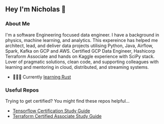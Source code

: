 ## Hey I'm Nicholas 👋


### About Me
I'm a software Engineering focused data engineer. I have a background in physics, machine learning, and analytics. This expereince has helped me architect, lead, and deliver data projects utilising Python, Java, Airflow, Spark, Kafka on GCP and AWS. Certified GCP Data Engineer, Hashicorp Terraform Associate and hands on Kaggle experience with SciPy stack. Lover of pragmatic solutions, clean code, and supporting colleagues with learning and mentoring in cloud, distributed, and streaming systems.

- 🧑🏼‍🎓 Currently [learning Rust](https://github.com/kolasniwash/advent-of-code/tree/main/rust/aoc2015)

### Useful Repos
Trying to get certified? You might find these repos helpful...
- [Tensorflow Certification Study Guide](https://github.com/kolasniwash/tensorflow-certification-study-guide)
- [Terraform Certified Associate Study Guide](https://github.com/kolasniwash/terraform-associate-certification-study-guide)

